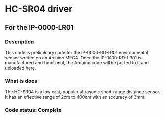 # HC-SR04 driver
## For the IP-0000-LR01

### Description
This code is preliminary code for the IP-0000-RD-LR01 environmental sensor written on an Arduino MEGA. Once the IP-0000-RD-LR01 is manufactured and functional, the Arduino code will be ported to it and uploaded here.  

### What is does
The HC-SR04 is a low cost, popular ultrasonic short-range distance sensor. It has an effective range of 2cm to 400cm with an accuracy of 3mm.

### Code status: Complete